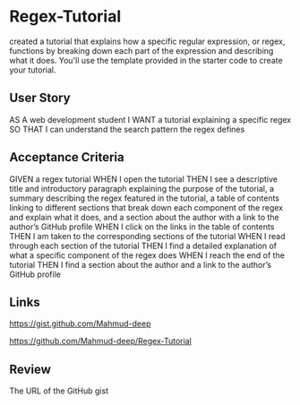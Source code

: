 # Regex-Tutorial

created a tutorial that explains how a specific regular expression, or regex, functions by breaking down each part of the expression and describing what it does. You'll use the template provided in the starter code to create your tutorial.

## User Story

AS A web development student
I WANT a tutorial explaining a specific regex
SO THAT I can understand the search pattern the regex defines

## Acceptance Criteria

GIVEN a regex tutorial
WHEN I open the tutorial
THEN I see a descriptive title and introductory paragraph explaining the purpose of the tutorial, a summary describing the regex featured in the tutorial, a table of contents linking to different sections that break down each component of the regex and explain what it does, and a section about the author with a link to the author’s GitHub profile
WHEN I click on the links in the table of contents
THEN I am taken to the corresponding sections of the tutorial
WHEN I read through each section of the tutorial
THEN I find a detailed explanation of what a specific component of the regex does
WHEN I reach the end of the tutorial
THEN I find a section about the author and a link to the author’s GitHub profile

## Links
https://gist.github.com/Mahmud-deep

https://github.com/Mahmud-deep/Regex-Tutorial

## Review

The URL of the GitHub gist